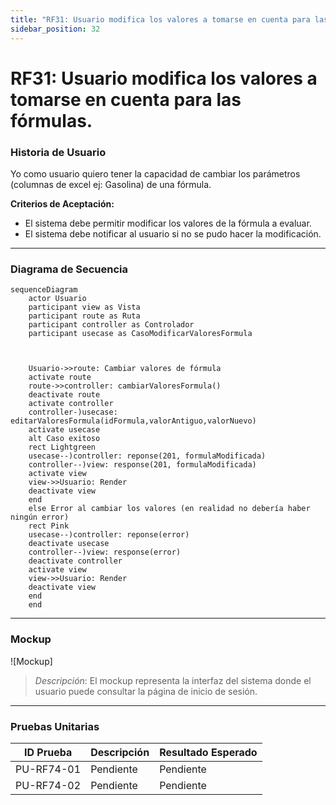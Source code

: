 ```yaml
---
title: "RF31: Usuario modifica los valores a tomarse en cuenta para las fórmulas."  
sidebar_position: 32
---
```


# RF31: Usuario modifica los valores a tomarse en cuenta para las fórmulas.

### Historia de Usuario

Yo como usuario quiero tener la capacidad de cambiar los parámetros (columnas de excel ej: Gasolina) de una fórmula.

  **Criterios de Aceptación:**
  - El sistema debe permitir modificar los valores de la fórmula a evaluar.
  - El sistema debe notificar al usuario si no se pudo hacer la modificación.
---

### Diagrama de Secuencia

``` mermaid
sequenceDiagram
    actor Usuario
    participant view as Vista
    participant route as Ruta
    participant controller as Controlador
    participant usecase as CasoModificarValoresFormula



    Usuario->>route: Cambiar valores de fórmula
    activate route
    route->>controller: cambiarValoresFormula()
    deactivate route
    activate controller
    controller-)usecase: editarValoresFormula(idFormula,valorAntiguo,valorNuevo)
    activate usecase
    alt Caso exitoso
    rect Lightgreen
    usecase--)controller: reponse(201, formulaModificada)
    controller--)view: response(201, formulaModificada)
    activate view
    view->>Usuario: Render
    deactivate view
    end
    else Error al cambiar los valores (en realidad no debería haber ningún error)
    rect Pink
    usecase--)controller: reponse(error)
    deactivate usecase
    controller--)view: response(error)
    deactivate controller
    activate view
    view->>Usuario: Render
    deactivate view
    end
    end
```

---

### Mockup

![Mockup]

> *Descripción*: El mockup representa la interfaz del sistema donde el usuario puede consultar la página de inicio de sesión. 

---

### Pruebas Unitarias 
| ID Prueba | Descripción | Resultado Esperado |
|-----------|-------------|--------------------|
|PU-RF74-01|Pendiente | Pendiente|
|PU-RF74-02|Pendiente | Pendiente|